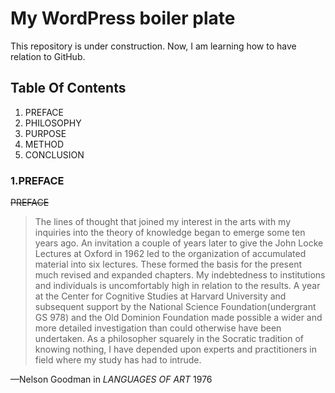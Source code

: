 # My WordPress boiler plate
This repository is under construction. Now, I am learning how to have relation to GitHub.

## Table Of Contents
1. PREFACE
2. PHILOSOPHY
3. PURPOSE
4. METHOD
5. CONCLUSION

### 1.PREFACE
~~PREFACE~~
> The lines of thought that joined my interest in the arts with my inquiries into the theory of knowledge began to emerge some ten years ago. An invitation a couple of years later to give the John Locke Lectures at Oxford in 1962 led to the organization of accumulated material into six lectures. These formed the basis for the present much revised and expanded chapters.
My indebtedness to institutions and individuals is uncomfortably high in relation to the results. A year at the Center for Cognitive Studies at Harvard University and subsequent support by the National Science Foundation(undergrant GS 978) and the Old Dominion Foundation made possible a wider and more detailed investigation than could otherwise have been undertaken. As a philosopher squarely in the Socratic tradition of knowing nothing, I have depended upon experts and practitioners in field where my study has had to intrude.

—Nelson Goodman in _LANGUAGES OF ART_ 1976
